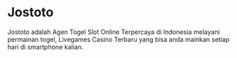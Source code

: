 # Jostoto
Jostoto adalah Agen Togel Slot Online Terpercaya di Indonesia melayani permainan togel, Livegames Casino Terbaru yang bisa anda mainkan setiap hari di smartphone kalian.
